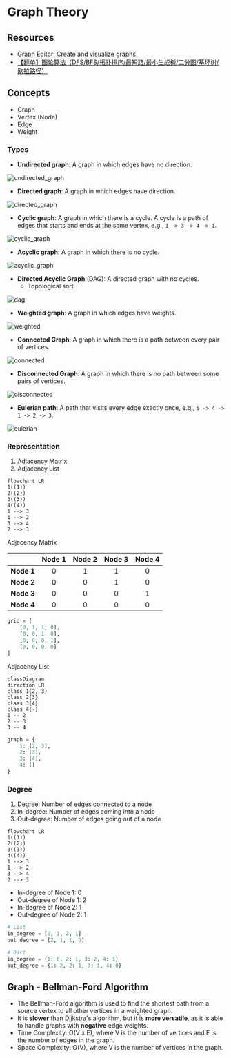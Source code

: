 # Graph Theory

## Resources

-   [Graph Editor](https://csacademy.com/app/graph_editor/): Create and visualize graphs.
-   [【题单】图论算法（DFS/BFS/拓扑排序/最短路/最小生成树/二分图/基环树/欧拉路径）](https://leetcode.cn/circle/discuss/01LUak/)

## Concepts

-   Graph
-   Vertex (Node)
-   Edge
-   Weight

### Types

-   **Undirected graph**: A graph in which edges have no direction.

![undirected_graph](../assets/undirected_graph.png)

-   **Directed graph**: A graph in which edges have direction.

![directed_graph](../assets/directed_graph.png)

-   **Cyclic graph**: A graph in which there is a cycle. A cycle is a path of edges that starts and ends at the same vertex, e.g., `1 -> 3 -> 4 -> 1`.

![cyclic_graph](../assets/cyclic_graph.png)

-   **Acyclic graph**: A graph in which there is no cycle.

![acyclic_graph](../assets/graph_acyclic.png)

-   **Directed Acyclic Graph** (DAG): A directed graph with no cycles.
    -   Topological sort

![dag](../assets/graph_dag.png)

-   **Weighted graph**: A graph in which edges have weights.

![weighted](../assets/graph_weighted.png)

-   **Connected Graph**: A graph in which there is a path between every pair of vertices.

![connected](../assets/graph_connected.png)

-   **Disconnected Graph**: A graph in which there is no path between some pairs of vertices.

![disconnected](../assets/graph_disconnected.png)

-   **Eulerian path**: A path that visits every edge exactly once, e.g., `5 -> 4 -> 1 -> 2 -> 3`.

![eulerian](../assets/graph_eulerian.png)

### Representation

1. Adjacency Matrix
2. Adjacency List

```mermaid
flowchart LR
1((1))
2((2))
3((3))
4((4))
1 --> 3
1 --> 2
3 --> 4
2 --> 3
```

Adjacency Matrix

|            | Node 1 | Node 2 | Node 3 | Node 4 |
| :--------: | :----: | :----: | :----: | :----: |
| **Node 1** |   0    |   1    |   1    |   0    |
| **Node 2** |   0    |   0    |   1    |   0    |
| **Node 3** |   0    |   0    |   0    |   1    |
| **Node 4** |   0    |   0    |   0    |   0    |

```python
grid = [
    [0, 1, 1, 0],
    [0, 0, 1, 0],
    [0, 0, 0, 1],
    [0, 0, 0, 0]
]
```

Adjacency List

```mermaid
classDiagram
direction LR
class 1{2, 3}
class 2{3}
class 3{4}
class 4{-}
1 -- 2
2 -- 3
3 -- 4
```

```python
graph = {
    1: [2, 3],
    2: [3],
    3: [4],
    4: []
}
```

### Degree

1. Degree: Number of edges connected to a node
2. In-degree: Number of edges coming into a node
3. Out-degree: Number of edges going out of a node

```mermaid
flowchart LR
1((1))
2((2))
3((3))
4((4))
1 --> 3
1 --> 2
3 --> 4
2 --> 3
```

-   In-degree of Node 1: 0
-   Out-degree of Node 1: 2
-   In-degree of Node 2: 1
-   Out-degree of Node 2: 1

```python
# List
in_degree = [0, 1, 2, 1]
out_degree = [2, 1, 1, 0]

# Dict
in_degree = {1: 0, 2: 1, 3: 2, 4: 1}
out_degree = {1: 2, 2: 1, 3: 1, 4: 0}
```

## Graph - Bellman-Ford Algorithm

-   The Bellman-Ford algorithm is used to find the shortest path from a source vertex to all other vertices in a weighted graph.
-   It is **slower** than Dijkstra's algorithm, but it is **more versatile**, as it is able to handle graphs with **negative** edge weights.
-   Time Complexity: O(V x E), where V is the number of vertices and E is the number of edges in the graph.
-   Space Complexity: O(V), where V is the number of vertices in the graph.
